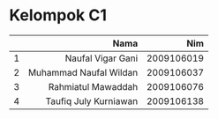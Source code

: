 # Kelompok C1

|  |  **Nama** |**Nim** |
| ----------: | ----------: | ----------: | 
|1	|Naufal Vigar Gani |2009106019
|2	|Muhammad Naufal Wildan	|2009106037
|3	|Rahmiatul Mawaddah	|2009106076
|4	|Taufiq July Kurniawan	|2009106138

